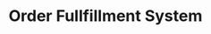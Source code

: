 ---
layout:  /src/layouts/ProjectLayout.astro
title: 'Order Fullfillment System'
repo: "https://github.com/Stefodan21/Order_fullfillment_Project"
pubDate: 2025-06-01
description: 'Order Fulfillment System uses a serverless automation solution that optimizes shipping workflows for scalability and efficiency. 🚀'
languages: ["terraform", "aws", "python", "Docker","jenkins", "awsLambda"]
image: {
  url: "/images/projects/order.webp",
  alt: "/images/projects/order.png"
  }
---
